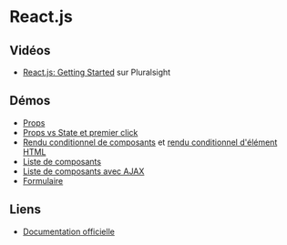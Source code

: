 # React.js #

## Vidéos ##

- [React.js: Getting Started](https://app.pluralsight.com/library/courses/react-js-getting-started/table-of-contents) sur Pluralsight

## Démos ##

- [Props](https://jsfiddle.net/bfcepegra/0cunnp1y/)
- [Props vs State et premier click](https://jsfiddle.net/bfcepegra/ekffLaux/)
- [Rendu conditionnel de composants](https://jsfiddle.net/bfcepegra/k1aw22hv/) et [rendu conditionnel d'élément HTML](https://jsfiddle.net/bfcepegra/a0f1t55z/)
- [Liste de composants](https://jsfiddle.net/bfcepegra/xwtp3o6j/)
- [Liste de composants avec AJAX](https://jsfiddle.net/bfcepegra/sddcz1j1/)
- [Formulaire](https://jsfiddle.net/bfcepegra/v23jay0e/)

## Liens ##

- [Documentation officielle](https://facebook.github.io/react/docs/hello-world.html)
